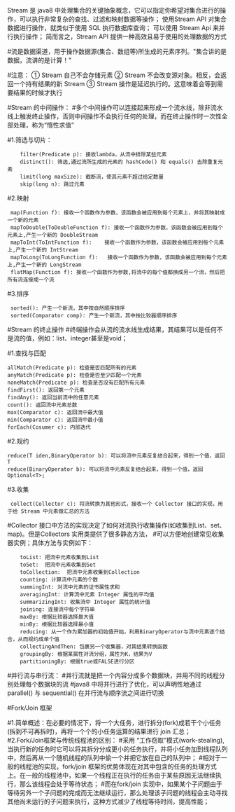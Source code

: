 Stream 是 java8 中处理集合的关键抽象概念，它可以指定你希望对集合进行的操作，可以执行非常复杂的查找、过滤和映射数据等操作；
使用Stream API 对集合数据进行操作，就类似于使用 SQL 执行数据库查询；
可以使用 Stream Api 来并行执行操作；
简而言之，Stream API 提供一种高效且易于使用的处理数据的方式

 #流是数据渠道，用于操作数据源(集合、数组等)所生成的元素序列。"集合讲的是数据，流讲的是计算！”
 
 #注意：
     ① Stream 自己不会存储元素
     ② Stream 不会改变源对象。相反，会返回一个持有结果的新 Stream
     ③ Stream 操作是延迟执行的。这意味着会等到需要结果的时候才执行
     
 
#Stream 的中间操作：
  #多个中间操作可以连接起来形成一个流水线，除非流水线上触发终止操作，否则中间操作不会执行任何的处理，而在终止操作时一次性全部处理，称为“惰性求值”
  
  #1.筛选与切片：
        
        filter(Predicate p): 接收lambda，从流中排除某些元素
        distinct(): 筛选,通过流所生成的元素的 hashCode() 和 equals() 去除重复元素
        limit(long maxSize): 截断流，使其元素不超过给定数量
        skip(long n): 跳过元素
  #2.映射
     
     map(Function f): 接收一个函数作为参数，该函数会被应用到每个元素上，并将其映射成一个新的元素
     mapToDouble(ToDoubleFunction f): 接收一个函数作为参数，该函数会被应用到每个元素上,产生一个新的 DoubleStream
     mapToInt(ToIntFunction f):    接收一个函数作为参数，该函数会被应用到每个元素上,产生一个新的 IntStream
     mapToLong(ToLongFunction f):   接收一个函数作为参数，该函数会被应用到每个元素上,产生一个新的 LongStream
     flatMap(Function f): 接收一个函数作为参数,将流中的每个值都换成另一个流，然后把所有流连接成一个流
  
  #3.排序   
  
     sorted(): 产生一个新流，其中按自然顺序排序
     sorted(Comparator comp): 产生一个新流，其中按比较器顺序排序
  
#Stream 的终止操作
  #终端操作会从流的流水线生成结果，其结果可以是任何不是流的值，例如：list、integer甚至是void；
  
  #1.查找与匹配
   
    allMatch(Predicate p): 检查是否匹配所有的元素
    anyMatch(Predicate p): 检查是否至少匹配一个元素
    noneMatch(Predicate p): 检查是否没有匹配所有元素
    findFirst(): 返回第一个元素
    findAny(): 返回当前流中的任意元素
    count(): 返回流中元素总数
    max(Comparator c): 返回流中最大值
    min(Comparator c): 返回流中最小值
    forEach(Cosumer c): 内部迭代
  
  #2.规约
    
    reduce(T iden,BinaryOperator b): 可以将流中元素反复结合起来，得到一个值，返回T
    reduce(BinaryOperator b): 可以将流中元素反复结合起来，得到一个值，返回Optional<T>;
  
  #3.收集
  
     collect(Collector c): 将流转换为其他形式，接收一个 Collector 接口的实现，用于给 Stream 中元素做汇总的方法
   #Collector 接口中方法的实现决定了如何对流执行收集操作(如收集到List、set、map)。但是Collectors 实用类提供了很多静态方法，
   #可以方便地创建常见收集器实例；具体方法与实例如下：
        
        toList: 把流中元素收集到List
        toSet:  把流中元素收集到Set
        toCollection:  把流中元素收集到Collection
        counting: 计算流中元素的个数
        summingInt: 对流中元素的证书属性求和
        averagingInt: 计算流中元素 Integer 属性的平均值
        summarizingInt: 收集流中 Integer 属性的统计值
        joining: 连接流中每个字符串
        maxBy: 根据比较器选择最大值
        minBy: 根据比较器选择最小值
        reducing: 从一个作为累加器的初始值开始，利用BinaryOperator与流中元素逐个结合，从而规约成单个值
        collectingAndThen: 包裹另一个收集器，对其结果转换函数
        groupingBy: 根据某属性对流分组，属性为K，结果为V
        partitioningBy: 根据true或FALSE进行分区

#并行流与串行流：
  #并行流就是把一个内容分成多个数据块，并用不同的线程分别处理每个数据块的流
  #java8 中将并行进行了优化，可以声明性地通过 parallel() 与 sequential() 在并行流与顺序流之间进行切换
  
  #Fork/Join 框架
  
   #1.简单概述：在必要的情况下，将一个大任务，进行拆分(fork)成若干个小任务(拆到不可再拆时)，再将一个个的小任务运算的结果进行 join 汇总；
   #2.Fork/Join框架与传统线程池的区别：
       #采用 “工作窃取”模式(work-stealing),当执行新的任务时它可以将其拆分分成更小的任务执行，并将小任务加到线程队列中，然后再从一个随机线程的队列中偷一个并把它放在自己的队列中； 
       #相对于一般的线程池的实现，fork/join 框架的优势体现在对其中包含的任务的处理方式上。在一般的线程池中，如果一个线程正在执行的任务由于某些原因无法继续执行，那么该线程会处于等待状态；
       #而在fork/join 实现中，如果某个子问题由于等待另外一个子问题的完成而无法继续运行，那么处理该子问题的线程会主动寻找其他尚未运行的子问题来执行，这种方式减少了线程等待时间，提高性能；
       
   
       
